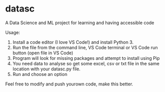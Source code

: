 # datasc
A Data Science and ML project for learning and having accessible code

Usage:
1. Install a code editor (I love VS Code!) and install Python 3.
2. Run the file from the command line, VS Code terminal or VS Code run button (open file in VS Code)
3. Program will look for missing packages and attempt to install using Pip 
4. You need data to analyse so get some excel, csv or txt file in the same location with your datasc.py file.
5. Run and choose an option

Feel free to modify and push yourown code, make this better.
